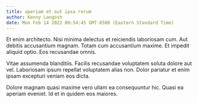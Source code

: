 ```yaml
---
title: aperiam et aut ipsa rerum
author: Kenny Langosh
date: Mon Feb 14 2022 00:54:45 GMT-0500 (Eastern Standard Time)
---
```

Et enim architecto. Nisi minima delectus et reiciendis laboriosam cum. Aut debitis accusantium magnam. Totam cum accusantium maxime. Et impedit aliquid optio. Eos recusandae omnis.

 Vitae assumenda blanditiis. Facilis recusandae voluptatem soluta dolore aut vel. Laboriosam ipsum repellat voluptatem alias non. Dolor pariatur et enim ipsam excepturi veniam eos dicta.

 Dolore magnam quasi maxime vero ullam ea consequuntur hic. Quasi ea aperiam eveniet. Id et in quidem eos maiores.